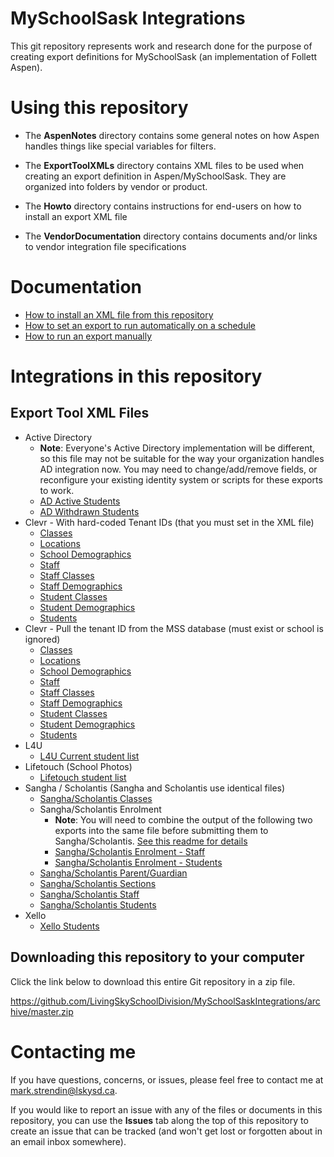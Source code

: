 # MySchoolSask Integrations
This git repository represents work and research done for the purpose of creating export definitions for MySchoolSask (an implementation of Follett Aspen).

# Using this repository

* The __AspenNotes__ directory contains some general notes on how Aspen handles things like special variables for filters.

* The __ExportToolXMLs__ directory contains XML files to be used when creating an export definition in Aspen/MySchoolSask. They are organized into folders by vendor or product.

* The __Howto__ directory contains instructions for end-users on how to install an export XML file

* The __VendorDocumentation__ directory contains documents and/or links to vendor integration file specifications

# Documentation
  * [How to install an XML file from this repository](HowTo/HowToInstallAnExportXML.md)
  * [How to set an export to run automatically on a schedule](HowTo/HowToRunAnExportAutomatically.md)
  * [How to run an export manually](HowTo/HowToRunAnExportManually.md)

# Integrations in this repository
## Export Tool XML Files
* Active Directory
  * __Note__: Everyone's Active Directory implementation will be different, so this file may not be suitable for the way your organization handles AD integration now. You may need to change/add/remove fields, or reconfigure your existing identity system or scripts for these exports to work. 
  * [AD Active Students](ExportToolXMLs/ActiveDirectory/AD-ActiveStudents.xml)
  * [AD Withdrawn Students](ExportToolXMLs/ActiveDirectory/AD-WithdrawnStudents.xml)
* Clevr - With hard-coded Tenant IDs (that you must set in the XML file)
  * [Classes](ExportToolXMLs/Clevr/HardCodedClevrTenantID/ClevrClasses.xml)
  * [Locations](ExportToolXMLs/Clevr/HardCodedClevrTenantID/ClevrLocations.xml)
  * [School Demographics](ExportToolXMLs/Clevr/HardCodedClevrTenantID/ClevrSchoolDemographics.xml)
  * [Staff](ExportToolXMLs/Clevr/HardCodedClevrTenantID/ClevrStaff.xml)
  * [Staff Classes](ExportToolXMLs/Clevr/HardCodedClevrTenantID/ClevrStaffClasses.xml)
  * [Staff Demographics](ExportToolXMLs/Clevr/HardCodedClevrTenantID/ClevrStaffDemographics.xml)
  * [Student Classes](ExportToolXMLs/Clevr/HardCodedClevrTenantID/ClevrStudentClasses.xml)
  * [Student Demographics](ExportToolXMLs/Clevr/HardCodedClevrTenantID/ClevrStudentDemographics.xml)
  * [Students](ExportToolXMLs/Clevr/HardCodedClevrTenantID/ClevrStudents.xml)
* Clevr - Pull the tenant ID from the MSS database (must exist or school is ignored)
  * [Classes](ExportToolXMLs/Clevr/PullClevrTenantIDFromDatabase/ClevrClasses.xml)
  * [Locations](ExportToolXMLs/Clevr/PullClevrTenantIDFromDatabase/ClevrLocations.xml)
  * [School Demographics](ExportToolXMLs/Clevr/PullClevrTenantIDFromDatabase/ClevrSchoolDemographics.xml)
  * [Staff](ExportToolXMLs/Clevr/PullClevrTenantIDFromDatabase/ClevrStaff.xml)
  * [Staff Classes](ExportToolXMLs/Clevr/PullClevrTenantIDFromDatabase/ClevrStaffClasses.xml)
  * [Staff Demographics](ExportToolXMLs/Clevr/PullClevrTenantIDFromDatabase/ClevrStaffDemographics.xml)
  * [Student Classes](ExportToolXMLs/Clevr/PullClevrTenantIDFromDatabase/ClevrStudentClasses.xml)
  * [Student Demographics](ExportToolXMLs/Clevr/PullClevrTenantIDFromDatabase/ClevrStudentDemographics.xml)
  * [Students](ExportToolXMLs/Clevr/PullClevrTenantIDFromDatabase/ClevrStudents.xml)
* L4U
  * [L4U Current student list](ExportToolXMLs/L4U/L4U.xml)
* Lifetouch (School Photos)
  * [Lifetouch student list](ExportToolXMLs/Lifetouch/LifetouchStudents.xml)
* Sangha / Scholantis (Sangha and Scholantis use identical files)
  * [Sangha/Scholantis Classes](ExportToolXMLs/Scholantis-Sangha/Scholantis-Class.xml)
  * Sangha/Scholantis Enrolment
    * __Note__: You will need to combine the output of the following two exports into the same file before submitting them to Sangha/Scholantis. [See this readme for details](ExportToolXMLs/Scholantis-Sangha/README-EnrolmentFiles.md)
    * [Sangha/Scholantis Enrolment - Staff](ExportToolXMLs/Scholantis-Sangha/Scholantis-Enrolment-Staff.xml)
    * [Sangha/Scholantis Enrolment - Students](ExportToolXMLs/Scholantis-Sangha/Scholantis-Enrolment-Students.xml)
  * [Sangha/Scholantis Parent/Guardian](ExportToolXMLs/Scholantis-Sangha/Scholantis-ParentGuardian.xml)
  * [Sangha/Scholantis Sections](ExportToolXMLs/Scholantis-Sangha/Scholantis-Sections.xml)
  * [Sangha/Scholantis Staff](ExportToolXMLs/Scholantis-Sangha/Scholantis-Staff.xml)
  * [Sangha/Scholantis Students](ExportToolXMLs/Scholantis-Sangha/Scholantis-Students.xml)
* Xello
  * [Xello Students](ExportToolXMLs/Xello/XelloStudents.xml)
  
  
## Downloading this repository to your computer
Click the link below to download this entire Git repository in a zip file.

https://github.com/LivingSkySchoolDivision/MySchoolSaskIntegrations/archive/master.zip


# Contacting me

If you have questions, concerns, or issues, please feel free to contact me at mark.strendin@lskysd.ca.

If you would like to report an issue with any of the files or documents in this repository, you can use the __Issues__ tab along the top of this repository to create an issue that can be tracked (and won't get lost or forgotten about in an email inbox somewhere).
